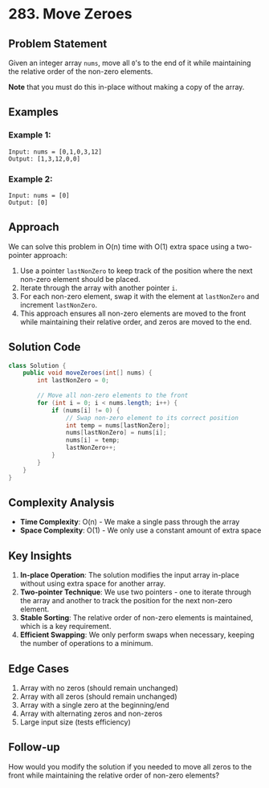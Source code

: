 # 283. Move Zeroes

## Problem Statement
Given an integer array `nums`, move all `0`'s to the end of it while maintaining the relative order of the non-zero elements.

**Note** that you must do this in-place without making a copy of the array.

## Examples

### Example 1:
```
Input: nums = [0,1,0,3,12]
Output: [1,3,12,0,0]
```

### Example 2:
```
Input: nums = [0]
Output: [0]
```

## Approach
We can solve this problem in O(n) time with O(1) extra space using a two-pointer approach:
1. Use a pointer `lastNonZero` to keep track of the position where the next non-zero element should be placed.
2. Iterate through the array with another pointer `i`.
3. For each non-zero element, swap it with the element at `lastNonZero` and increment `lastNonZero`.
4. This approach ensures all non-zero elements are moved to the front while maintaining their relative order, and zeros are moved to the end.

## Solution Code
```java
class Solution {
    public void moveZeroes(int[] nums) {
        int lastNonZero = 0;
        
        // Move all non-zero elements to the front
        for (int i = 0; i < nums.length; i++) {
            if (nums[i] != 0) {
                // Swap non-zero element to its correct position
                int temp = nums[lastNonZero];
                nums[lastNonZero] = nums[i];
                nums[i] = temp;
                lastNonZero++;
            }
        }
    }
}
```

## Complexity Analysis
- **Time Complexity**: O(n) - We make a single pass through the array
- **Space Complexity**: O(1) - We only use a constant amount of extra space

## Key Insights
1. **In-place Operation**: The solution modifies the input array in-place without using extra space for another array.
2. **Two-pointer Technique**: We use two pointers - one to iterate through the array and another to track the position for the next non-zero element.
3. **Stable Sorting**: The relative order of non-zero elements is maintained, which is a key requirement.
4. **Efficient Swapping**: We only perform swaps when necessary, keeping the number of operations to a minimum.

## Edge Cases
1. Array with no zeros (should remain unchanged)
2. Array with all zeros (should remain unchanged)
3. Array with a single zero at the beginning/end
4. Array with alternating zeros and non-zeros
5. Large input size (tests efficiency)

## Follow-up
How would you modify the solution if you needed to move all zeros to the front while maintaining the relative order of non-zero elements?